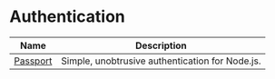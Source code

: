 # Authentication

| Name | Description |
| --- | --- |
| [Passport](https://www.passportjs.org/) | Simple, unobtrusive authentication for Node.js. |